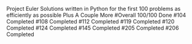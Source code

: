 Project Euler
 Solutions written in Python for the first 100 problems as efficiently as possible
 Plus A Couple More
#Overall 100/100 Done
#104 Completed
#108 Completed
#112 Completed
#119 Completed
#120 Completed
#124 Completed
#145 Completed
#205 Completed
#206 Completed